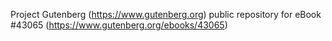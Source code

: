 Project Gutenberg (https://www.gutenberg.org) public repository for eBook #43065 (https://www.gutenberg.org/ebooks/43065)
